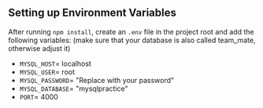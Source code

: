 ## Setting up Environment Variables

After running `npm install`, create an `.env` file in the project root and add the following variables:
(make sure that your database is also called team_mate, otherwise adjust it)

- `MYSQL_HOST`= localhost
- `MYSQL_USER`= root
- `MYSQL_PASSWORD`= "Replace with your password"
- `MYSQL_DATABASE`= "mysqlpractice"
- `PORT`= 4000
